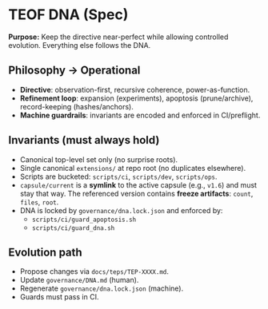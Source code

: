 # TEOF DNA (Spec)

**Purpose:** Keep the directive near-perfect while allowing controlled evolution. Everything else follows the DNA.

## Philosophy → Operational
- **Directive**: observation-first, recursive coherence, power-as-function.
- **Refinement loop**: expansion (experiments), apoptosis (prune/archive), record-keeping (hashes/anchors).
- **Machine guardrails**: invariants are encoded and enforced in CI/preflight.

## Invariants (must always hold)
- Canonical top-level set only (no surprise roots).
- Single canonical `extensions/` at repo root (no duplicates elsewhere).
- Scripts are bucketed: `scripts/ci`, `scripts/dev`, `scripts/ops`.
- `capsule/current` is a **symlink** to the active capsule (e.g., `v1.6`) and must stay that way. The referenced version contains **freeze artifacts**: `count`, `files`, `root`.
- DNA is locked by `governance/dna.lock.json` and enforced by:
  - `scripts/ci/guard_apoptosis.sh`
  - `scripts/ci/guard_dna.sh`

## Evolution path
- Propose changes via `docs/teps/TEP-XXXX.md`.
- Update `governance/DNA.md` (human).
- Regenerate `governance/dna.lock.json` (machine).
- Guards must pass in CI.
